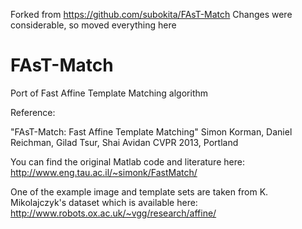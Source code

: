 Forked from https://github.com/subokita/FAsT-Match
Changes were considerable, so moved everything here

FAsT-Match
==========

Port of Fast Affine Template Matching algorithm

Reference:

"FAsT-Match: Fast Affine Template Matching"
Simon Korman, Daniel Reichman, Gilad Tsur, Shai Avidan 
CVPR 2013, Portland

You can find the original Matlab code and literature here: http://www.eng.tau.ac.il/~simonk/FastMatch/


One of the example image and template sets are taken from K. Mikolajczyk's dataset which is available here:
http://www.robots.ox.ac.uk/~vgg/research/affine/
